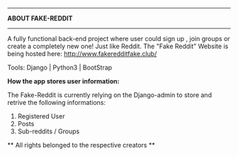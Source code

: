 *******************************
**ABOUT FAKE-REDDIT**
*******************************

A fully functional back-end project where user could sign up , join groups or create a completely new one! Just like Reddit. The "Fake Reddit" Website is being hosted here:
http://www.fakeredditfake.club/

Tools: Django | Python3 | BootStrap

**How the app stores user information:**

The Fake-Reddit is currently relying on the Django-admin to store and retrive the following informations:
1. Registered User
2. Posts
3. Sub-reddits / Groups

** All rights belonged to the respective creators ** 
